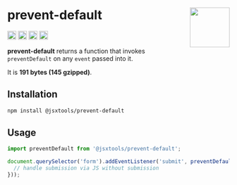 # prevent-default [<img src="https://avatars.githubusercontent.com/u/52989093" alt="" width="90" height="90" align="right">][frontend]

[<img alt="npm version" src="https://img.shields.io/npm/v/@jsxtools/prevent-default.svg" height="20">](https://www.npmjs.com/package/@jsxtools/prevent-default)
[<img alt="build status" src="https://img.shields.io/travis/jsxtools/frontend/master.svg" height="20">](https://travis-ci.org/github/jsxtools/frontend)
[<img alt="issue tracker" src="https://img.shields.io/github/issues/jsxtools/frontend/prevent-default.svg" height="20">](https://github.com/jsxtools/frontend/issues?q=is:issue+is:open+label:prevent-default)
[<img alt="pull requests" src="https://img.shields.io/github/issues-pr/jsxtools/frontend/prevent-default.svg" height="20">](https://github.com/jsxtools/frontend/pulls?q=is:pr+is:open+label:prevent-default)

**prevent-default** returns a function that invokes `preventDefault` on any `event` passed into it.

It is <strong size>191 bytes (145 gzipped)</strong>.

## Installation

```sh
npm install @jsxtools/prevent-default
```

## Usage

```js
import preventDefault from '@jsxtools/prevent-default';

document.querySelector('form').addEventListener('submit', preventDefault(() => {
  // handle submission via JS without submission
}));
```

[frontend]: https://github.com/jsxtools/frontend
